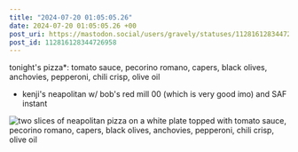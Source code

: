 ```yaml
---
title: "2024-07-20 01:05:05.26"
date: 2024-07-20 01:05:05.26 +00
post_uri: https://mastodon.social/users/gravely/statuses/112816128344726958
post_id: 112816128344726958
---
```

tonight's pizza*: tomato sauce, pecorino romano, capers, black olives, anchovies, pepperoni, chili crisp, olive oil

* kenji's neapolitan w/ bob's red mill 00 (which is very good imo) and SAF instant


![two slices of neapolitan pizza on a white plate topped with tomato sauce, pecorino romano, capers, black olives, anchovies, pepperoni, chili crisp, olive oil](/images/112816128073708529.jpeg)

